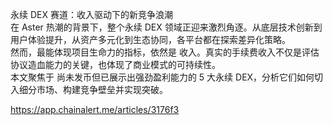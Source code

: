 永续 DEX 赛道：收入驱动下的新竞争浪潮  
在 Aster 热潮的背景下，整个永续 DEX 领域正迎来激烈角逐。从底层技术创新到用户体验提升，从资产多元化到生态协同，各平台都在探索差异化策略。  
然而，最能体现项目生命力的指标，依然是 收入。真实的手续费收入不仅是评估协议造血能力的关键，也体现了商业模式的可持续性。  
本文聚焦于 尚未发币但已展示出强劲盈利能力的 5 大永续 DEX，分析它们如何切入细分市场、构建竞争壁垒并实现突破。  

https://app.chainalert.me/articles/3176f3